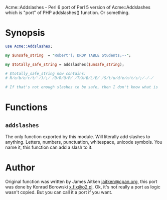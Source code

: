 Acme::Addslashes - Perl 6 port of Perl 5 version of Acme::Addslashes which
is "port" of PHP addslashes() function. Or something.

# Synopsis

```perl
use Acme::Addslashes;

my $unsafe_string  = "Robert'); DROP TABLE Students;--";

my $totally_safe_string = addslashes($unsafe_string);

# $totally_safe_string now contains:
# R̸o̸b̸e̸r̸t̸'̸)̸;̸ ̸D̸R̸O̸P̸ ̸T̸A̸B̸L̸E̸ ̸S̸t̸u̸d̸e̸n̸t̸s̸;̸-̸-̸

# If that's not enough slashes to be safe, then I don't know what is
```

# Functions

## `addslashes`

The only function exported by this module. Will literally add slashes to
anything. Letters, numbers, punctuation, whitespace, unicode symbols. You
name it, this function can add a slash to it.

# Author

Original function was written by James Aitken <jaitken@cpan.org>, this
port was done by Konrad Borowski <x.fix@o2.pl>. Ok, it's not really a port
as logic wasn't copied. But you can call it a port if you want.
